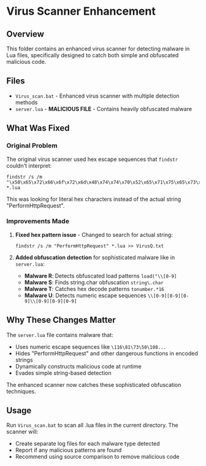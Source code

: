 # Virus Scanner Enhancement

## Overview
This folder contains an enhanced virus scanner for detecting malware in Lua files, specifically designed to catch both simple and obfuscated malicious code.

## Files
- `Virus_scan.bat` - Enhanced virus scanner with multiple detection methods
- `server.lua` - **MALICIOUS FILE** - Contains heavily obfuscated malware

## What Was Fixed

### Original Problem
The original virus scanner used hex escape sequences that `findstr` couldn't interpret:
```batch
findstr /s /m "\x50\x65\x72\x66\x6f\x72\x6d\x48\x74\x74\x70\x52\x65\x71\x75\x65\x73\x74" *.lua
```
This was looking for literal hex characters instead of the actual string "PerformHttpRequest".

### Improvements Made

1. **Fixed hex pattern issue** - Changed to search for actual string:
   ```batch
   findstr /s /m "PerformHttpRequest" *.lua >> VirusQ.txt
   ```

2. **Added obfuscation detection** for sophisticated malware like in `server.lua`:
   - **Malware R**: Detects obfuscated load patterns `load("\\[0-9]`
   - **Malware S**: Finds string.char obfuscation `string\.char`
   - **Malware T**: Catches hex decode patterns `tonumber.*16`
   - **Malware U**: Detects numeric escape sequences `\\[0-9][0-9][0-9]\\[0-9][0-9][0-9]`

## Why These Changes Matter

The `server.lua` file contains malware that:
- Uses numeric escape sequences like `\116\81\73\50\108...`
- Hides "PerformHttpRequest" and other dangerous functions in encoded strings
- Dynamically constructs malicious code at runtime
- Evades simple string-based detection

The enhanced scanner now catches these sophisticated obfuscation techniques.

## Usage
Run `Virus_scan.bat` to scan all .lua files in the current directory. The scanner will:
- Create separate log files for each malware type detected
- Report if any malicious patterns are found
- Recommend using source comparison to remove malicious code
